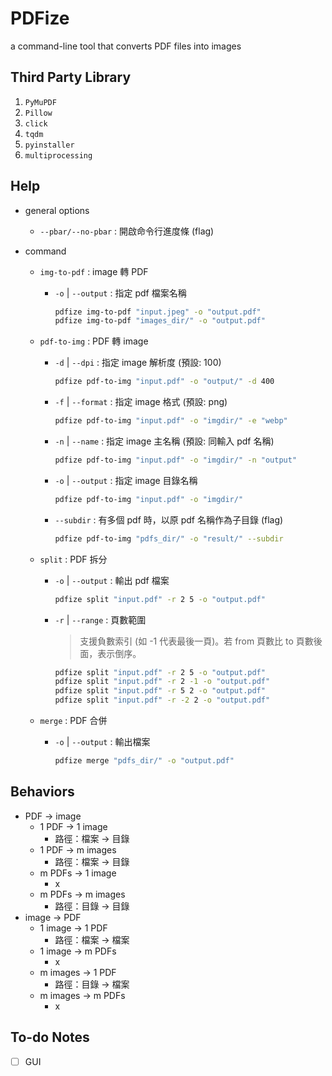 # PDFize

a command-line tool that converts PDF files into images

## Third Party Library
  1. `PyMuPDF`
  2. `Pillow`
  3. `click`
  4. `tqdm`
  5. `pyinstaller`
  6. `multiprocessing`

## Help

+ general options

  + `--pbar/--no-pbar` : 開啟命令行進度條 (flag)

+ command

  + `img-to-pdf` : image 轉 PDF

    + `-o` | `--output` : 指定 pdf 檔案名稱
      ```bash
      pdfize img-to-pdf "input.jpeg" -o "output.pdf"
      pdfize img-to-pdf "images_dir/" -o "output.pdf"
      ```

  + `pdf-to-img` : PDF 轉 image

    + `-d` | `--dpi` : 指定 image 解析度 (預設: 100)
      ```bash
      pdfize pdf-to-img "input.pdf" -o "output/" -d 400
      ```

    + `-f` | `--format` : 指定 image 格式 (預設: png)
      ```bash
      pdfize pdf-to-img "input.pdf" -o "imgdir/" -e "webp"
      ```

    + `-n` | `--name` : 指定 image 主名稱 (預設: 同輸入 pdf 名稱)
      ```bash
      pdfize pdf-to-img "input.pdf" -o "imgdir/" -n "output"
      ```

    + `-o` | `--output` : 指定 image 目錄名稱
      ```bash
      pdfize pdf-to-img "input.pdf" -o "imgdir/"
      ```

    + `--subdir` : 有多個 pdf 時，以原 pdf 名稱作為子目錄 (flag)
      ```bash
      pdfize pdf-to-img "pdfs_dir/" -o "result/" --subdir
      ```

  + `split` : PDF 拆分

    + `-o` | `--output` : 輸出 pdf 檔案
      ```bash
      pdfize split "input.pdf" -r 2 5 -o "output.pdf"
      ```

    + `-r` | `--range` : 頁數範圍
      > 支援負數索引 (如 -1 代表最後一頁)。若 from 頁數比 to 頁數後面，表示倒序。
      ```bash
      pdfize split "input.pdf" -r 2 5 -o "output.pdf"
      pdfize split "input.pdf" -r 2 -1 -o "output.pdf"
      pdfize split "input.pdf" -r 5 2 -o "output.pdf"
      pdfize split "input.pdf" -r -2 2 -o "output.pdf"
      ```

  + `merge` : PDF 合併

    + `-o` | `--output` : 輸出檔案
      ```bash
      pdfize merge "pdfs_dir/" -o "output.pdf"
      ```

## Behaviors

+ PDF -> image
  + 1 PDF -> 1 image
    + 路徑：檔案 -> 目錄
  + 1 PDF -> m images
    + 路徑：檔案 -> 目錄
  + m PDFs -> 1 image
    + x
  + m PDFs -> m images
    + 路徑：目錄 -> 目錄
+ image -> PDF
  + 1 image -> 1 PDF
    + 路徑：檔案 -> 檔案
  + 1 image -> m PDFs
    + x
  + m images -> 1 PDF
    + 路徑：目錄 -> 檔案
  + m images -> m PDFs
    + x

## To-do Notes
  + [ ] GUI